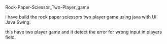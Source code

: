 Rock-Paper-Sciessor_Two-Player_game

i have build the rock paper sciessors two player game using java with UI Java Swing.

this have two player game and it detect the error for wrong input in players field.
